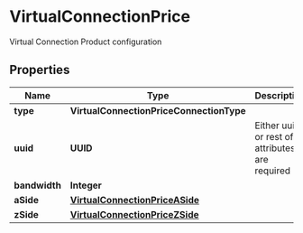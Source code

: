 

# VirtualConnectionPrice

Virtual Connection Product configuration

## Properties

| Name | Type | Description | Notes |
|------------ | ------------- | ------------- | -------------|
|**type** | **VirtualConnectionPriceConnectionType** |  |  [optional] |
|**uuid** | **UUID** | Either uuid or rest of attributes are required |  [optional] |
|**bandwidth** | **Integer** |  |  [optional] |
|**aSide** | [**VirtualConnectionPriceASide**](VirtualConnectionPriceASide.md) |  |  [optional] |
|**zSide** | [**VirtualConnectionPriceZSide**](VirtualConnectionPriceZSide.md) |  |  [optional] |



